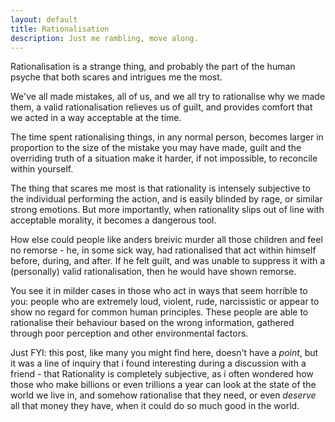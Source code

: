 ```yaml
---
layout: default
title: Rationalisation
description: Just me rambling, move along.
---
```

Rationalisation is a strange thing, and probably the part of the human psyche that both scares and intrigues me the most.

We've all made mistakes, all of us, and we all try to rationalise why we made them, a valid rationalisation relieves us of guilt, and provides comfort that we acted in a way acceptable at the time.

The time spent rationalising things, in any normal person, becomes larger in proportion to the size of the mistake you may have made, guilt and the overriding truth of a situation make it harder, if not impossible, to reconcile within yourself.

The thing that scares me most is that rationality is intensely subjective to the individual performing the action, and is easily blinded by rage, or similar strong emotions. But more importantly, when rationality slips out of line with acceptable morality, it becomes a dangerous tool.

How else could people like anders breivic murder all those children and feel no remorse - he, in some sick way, had rationalised that act within himself before, during, and after. If he felt guilt, and was unable to suppress it with a (personally) valid rationalisation, then he would have shown remorse.

You see it in milder cases in those who act in ways that seem horrible to you: people who are extremely loud, violent, rude, narcissistic or appear to show no regard for common human principles. These people are able to rationalise their behaviour based on the wrong information, gathered through poor perception and other environmental factors.

Just FYI: this post, like many you might find here, doesn't have a *point*, but it was a line of inquiry that i found interesting during a discussion with a friend - that Rationality is completely subjective, as i often wondered how those who make billions or even trillions a year can look at the state of the world we live in, and somehow rationalise that they need, or even *deserve* all that money they have, when it could do so much good in the world.
